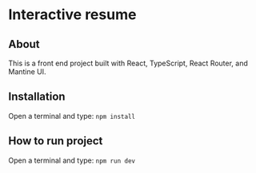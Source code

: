 # Interactive resume

## About
This is a front end project built with React, TypeScript, React Router, and Mantine UI.

## Installation
Open a terminal and type: `npm install`

## How to run project
Open a terminal and type: `npm run dev`